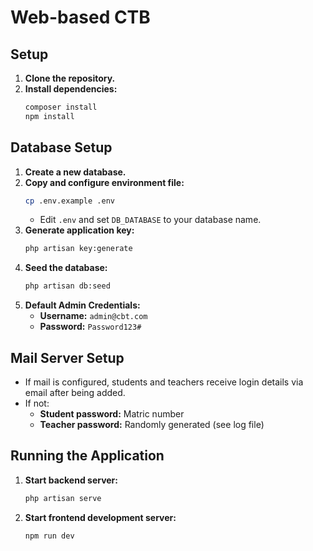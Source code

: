# Web-based CTB

## Setup

1. **Clone the repository.**
2. **Install dependencies:**
    ```bash
    composer install
    npm install
    ```

## Database Setup

1. **Create a new database.**
2. **Copy and configure environment file:**
    ```bash
    cp .env.example .env
    ```
    - Edit `.env` and set `DB_DATABASE` to your database name.
3. **Generate application key:**
    ```bash
    php artisan key:generate
    ```
4. **Seed the database:**
    ```bash
    php artisan db:seed
    ```
5. **Default Admin Credentials:**
    - **Username:** `admin@cbt.com`
    - **Password:** `Password123#`

## Mail Server Setup

- If mail is configured, students and teachers receive login details via email after being added.
- If not:
    - **Student password:** Matric number
    - **Teacher password:** Randomly generated (see log file)

## Running the Application

1. **Start backend server:**
    ```bash
    php artisan serve
    ```
2. **Start frontend development server:**
    ```bash
    npm run dev
    ```
